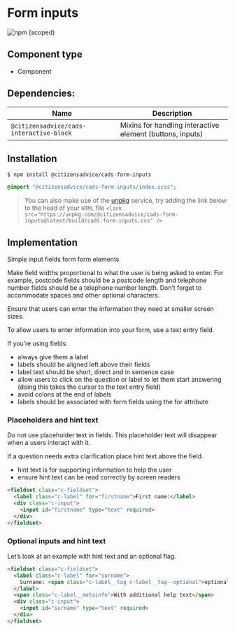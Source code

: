 # Form inputs

![npm (scoped)](https://img.shields.io/npm/v/@citizensadvice/cads-form-inputs.svg)

## Component type

- Component

## Dependencies:

| Name                                     | Description                                               |
| ---------------------------------------- | --------------------------------------------------------- |
| `@citizensadvice/cads-interactive-block` | Mixins for handling interactive element (buttons, inputs) |

## Installation

```
$ npm install @citizensadvice/cads-form-inputs
```

```scss
@import "@citizensadvice/cads-form-inputs/index.scss";
```

> You can also make use of the [unpkg](https://unpkg.com) service, try adding the link below to the head of your `HTML` file
> `<link src="https://unpkg.com/@citizensadvice/cads-form-inputs@latest/build/cads.form-inputs.css" />`

## Implementation

Simple input fields form form elements

Make field widths proportional to what the user is being asked to enter. For example, postcode fields should be a postcode length and telephone number fields should be a telephone number length. Don’t forget to accommodate spaces and other optional characters.

Ensure that users can enter the information they need at smaller screen sizes.

To allow users to enter information into your form, use a text entry field.

If you’re using fields:

- always give them a label
- labels should be aligned left above their fields
- label text should be short, direct and in sentence case
- allow users to click on the question or label to let them start answering (doing this takes the cursor to the text entry field)
- avoid colons at the end of labels
- labels should be associated with form fields using the for attribute

### Placeholders and hint text

Do not use placeholder text in fields. This placeholder text will disappear when a users interact with it.

If a question needs extra clarification place hint text above the field.

- hint text is for supporting information to help the user
- ensure hint text can be read correctly by screen readers

<!-- prettier-ignore-start -->
```html
<fieldset class="c-fieldset">
  <label class="c-label" for="firstname">First name:</label>
  <div class="c-input">
    <input id="firstname" type="text" required>
  </div>
</fieldset>
```
<!-- prettier-ignore-end -->

### Optional inputs and hint text

Let’s look at an example with hint text and an optional flag.

<!-- prettier-ignore-start -->
```html
<fieldset class="c-fieldset">
  <label class="c-label" for="surname">
    Surname: <span class="c-label__tag c-label__tag--optional">optional</span>
  </label>
  <span class="c-label__metainfo">With additional help text</span>
  <div class="c-input">
    <input id="surname" type="text" required>
  </div>
</fieldset>
```
<!-- prettier-ignore-end -->
